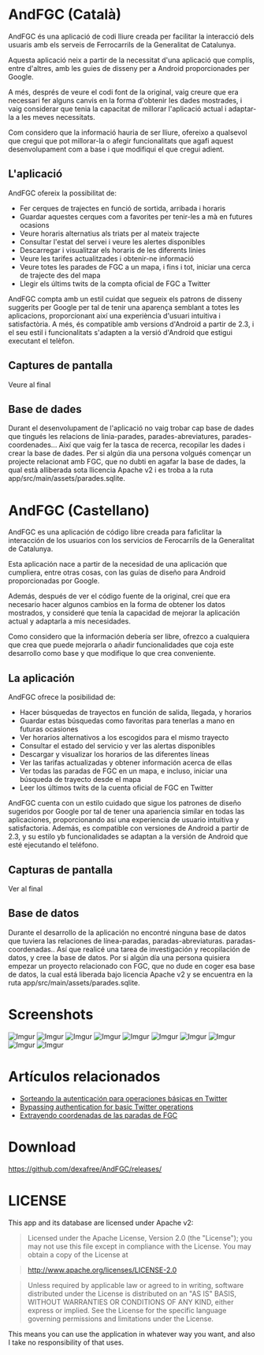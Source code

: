 # AndFGC (Català)
AndFGC és una aplicació de codi lliure creada per facilitar la interacció dels usuaris amb els serveis de Ferrocarrils de la Generalitat de Catalunya.

Aquesta aplicació neix a partir de la necessitat d'una aplicació que complís, entre d'altres, amb les guies de disseny per a Android proporcionades per Google.

A més, després de veure el codi font de la original, vaig creure que era necessari fer alguns canvis en la forma d'obtenir les dades mostrades, i vaig considerar que tenia la capacitat de millorar l'aplicació actual i adaptar-la a les meves necessitats.

Com considero que la informació hauria de ser lliure, ofereixo a qualsevol que cregui que pot millorar-la o afegir funcionalitats que agafi aquest desenvolupament com a base i que modifiqui el que cregui adient.

## L'aplicació
AndFGC ofereix la possibilitat de:
- Fer cerques de trajectes en funció de sortida, arribada i horaris
- Guardar aquestes cerques com a favorites per tenir-les a mà en futures ocasions
- Veure horaris alternatius als triats per al mateix trajecte
- Consultar l'estat del servei i veure les alertes disponibles
- Descarregar i visualitzar els horaris de les diferents linies
- Veure les tarifes actualitzades i obtenir-ne informació
- Veure totes les parades de FGC a un mapa, i fins i tot, iniciar una cerca de trajecte des del mapa
- Llegir els últims twits de la compta oficial de FGC a Twitter

AndFGC compta amb un estil cuidat que segueix els patrons de disseny suggerits per Google per tal de tenir una aparença semblant a totes les aplicacions, proporcionant així una experiència d'usuari intuitiva i satisfactòria.
A més, és compatible amb versions d'Android a partir de 2.3, i el seu estil i funcionalitats s'adapten a la versió d'Android que estigui executant el telèfon.

## Captures de pantalla
Veure al final

## Base de dades
Durant el desenvolupament de l'aplicació no vaig trobar cap base de dades que tingués les relacions de linia-parades, parades-abreviatures, parades-coordenades... Així que vaig fer la tasca de recerca, recopilar les dades i crear la base de dades.
Per si algún dia una persona volgués començar un projecte relacionat amb FGC, que no dubti en agafar la base de dades, la qual està alliberada sota llicencia Apache v2 i es troba a la ruta app/src/main/assets/parades.sqlite.

# AndFGC (Castellano)
AndFGC es una aplicación de código libre creada para faficlitar la interacción de los usuarios con los servicios de Ferocarrils de la Generalitat de Catalunya.

Esta aplicación nace a partir de la necesidad de una aplicación que cumpliera, entre otras cosas, con las guías de diseño para Android proporcionadas por Google.

Además, después de ver el código fuente de la original, creí que era necesario hacer algunos cambios en la forma de obtener los datos mostrados, y consideré que tenía la capacidad de mejorar la aplicación actual y adaptarla a mis necesidades.

Como considero que la información debería ser libre, ofrezco a cualquiera que crea que puede mejorarla o añadir funcionalidades que coja este desarrollo como base y que modifique lo que crea conveniente.

## La aplicación
AndFGC ofrece la posibilidad de:

- Hacer búsquedas de trayectos en función de salida, llegada, y horarios
- Guardar estas búsquedas como favoritas para tenerlas a mano en futuras ocasiones
- Ver horarios alternativos a los escogidos para el mismo trayecto
- Consultar el estado del servicio y ver las alertas disponibles
- Descargar y visualizar los horarios de las diferentes líneas
- Ver las tarifas actualizadas y obtener información acerca de ellas
- Ver todas las paradas de FGC en un mapa, e incluso, iniciar una búsqueda de trayecto desde el mapa
- Leer los últimos twits de la cuenta oficial de FGC en Twitter

AndFGC cuenta con un estilo cuidado que sigue los patrones de diseño sugeridos por Google por tal de tener una apariencia similar en todas las aplicaciones, proporcionando así una experiencia de usuario intuitiva y satisfactoria.
Además, es compatible con versiones de Android a partir de 2.3, y su estilo yb funcionalidades se adaptan a la versión de Android que esté ejecutando el teléfono.

## Capturas de pantalla
Ver al final

## Base de datos
Durante el desarrollo de la aplicación no encontré ninguna base de datos que tuviera las relaciones de línea-paradas, paradas-abreviaturas. paradas-coordenadas.. Así que realicé una tarea de investigación y recopilación de datos, y cree la base de datos.
Por si algún día una persona quisiera empezar un proyecto relacionado con FGC, que no dude en coger esa base de datos, la cual está liberada bajo licencia Apache v2 y se encuentra en la ruta app/src/main/assets/parades.sqlite.


# Screenshots
![Imgur](http://i.imgur.com/BgRqhO0.png)
![Imgur](http://i.imgur.com/s4C9U2v.png)
![Imgur](http://i.imgur.com/fGk3C9E.png)
![Imgur](http://i.imgur.com/SJ5nMBs.png)
![Imgur](http://i.imgur.com/ikdHmG5.png)
![Imgur](http://i.imgur.com/iHtI5PG.png)
![Imgur](http://i.imgur.com/NHXkMF7.png)
![Imgur](http://i.imgur.com/HsEWzp0.png)
![Imgur](http://i.imgur.com/MSQDjcd.png)
![Imgur](http://i.imgur.com/pMLYNx8.png)

# Artículos relacionados

- [Sorteando la autenticación para operaciones básicas en Twitter](http://www.dexa-dev.com/sorteando-la-autenticacion-para-operaciones-basicas-en-twitter/)
- [Bypassing authentication for basic Twitter operations](http://www.dexa-dev.com/bypassing-authentication-for-basic-twitter-operations/)
- [Extrayendo coordenadas de las paradas de FGC](http://www.dexa-dev.com/python-extrayendo-coordenadas-de-las-paradas-de-fgc/)

# Download
https://github.com/dexafree/AndFGC/releases/

# LICENSE

This app and its database are licensed under Apache v2:

>Licensed under the Apache License, Version 2.0 (the "License"); you may not use this file except in compliance with the License.
>You may obtain a copy of the License at

>    http://www.apache.org/licenses/LICENSE-2.0

>Unless required by applicable law or agreed to in writing, software distributed under the License is distributed on an "AS IS" BASIS, WITHOUT WARRANTIES OR CONDITIONS OF ANY KIND, either express or implied.
>See the License for the specific language governing permissions and limitations under the License.

This means you can use the application in whatever way you want, and also I take no responsibility of that uses.
